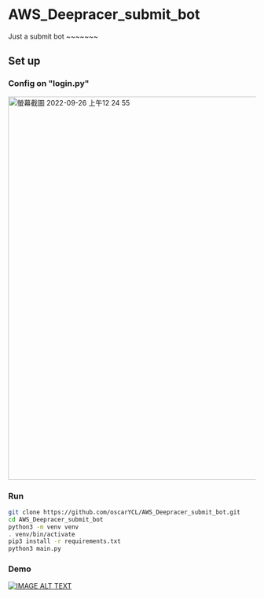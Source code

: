 # AWS_Deepracer_submit_bot
Just a submit bot ~~~~~~~

## Set up
### Config on "login.py"

<img width="778" alt="螢幕截圖 2022-09-26 上午12 24 55" src="https://user-images.githubusercontent.com/61004532/192154280-a3e4eb76-9d0f-45c5-8113-7420160ac6da.png">

### Run
```bash
git clone https://github.com/oscarYCL/AWS_Deepracer_submit_bot.git
cd AWS_Deepracer_submit_bot
python3 -m venv venv
. venv/bin/activate
pip3 install -r requirements.txt
python3 main.py
```

### Demo

[![IMAGE ALT TEXT](http://img.youtube.com/vi/jYVo1sf7FLA/0.jpg)](https://youtu.be/jYVo1sf7FLA)
